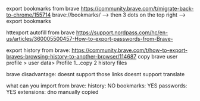 




export bookmarks from brave
https://community.brave.com/t/migrate-back-to-chrome/155714
brave://bookmarks/ --> then 3 dots on the top right --> export bookmarks


httexport autofill from brave
https://support.nordpass.com/hc/en-us/articles/360005500457-How-to-export-passwords-from-Brave-


export history from brave:
https://community.brave.com/t/how-to-export-braves-browsing-history-to-another-browser/114687
copy brave user profile > user data> Profile 1...copy 2 history files 


brave disadvantage:
doesnt support those links
doesnt support translate

what can you import from brave:
history: NO
bookmarks: YES
passwords: YES
extensions: dno manually copied